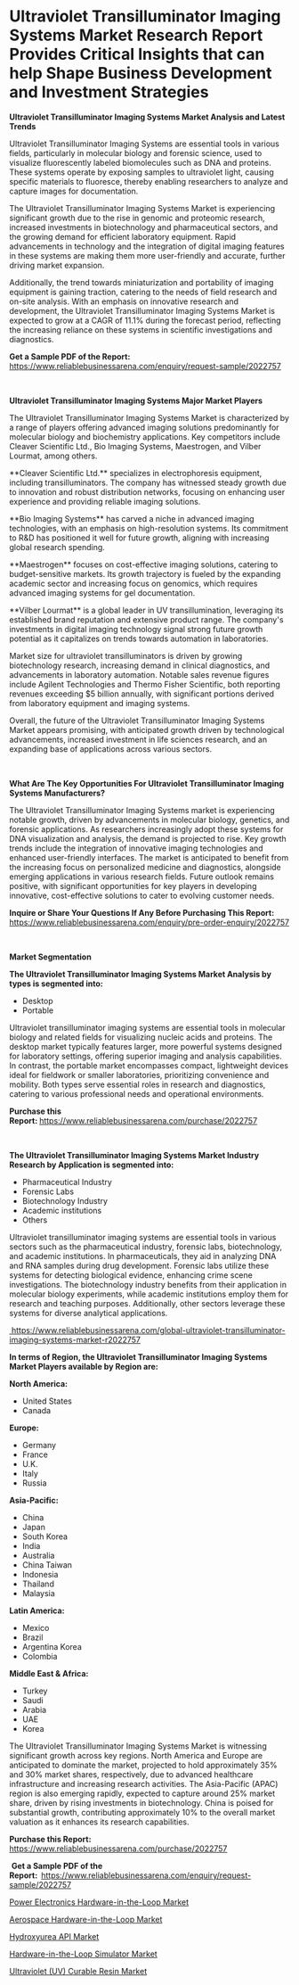 <p><h1>Ultraviolet Transilluminator Imaging Systems Market Research Report Provides Critical Insights that can help Shape Business Development and Investment Strategies</h1></p><p><strong>Ultraviolet Transilluminator Imaging Systems Market Analysis and Latest Trends</strong></p>
<p><p>Ultraviolet Transilluminator Imaging Systems are essential tools in various fields, particularly in molecular biology and forensic science, used to visualize fluorescently labeled biomolecules such as DNA and proteins. These systems operate by exposing samples to ultraviolet light, causing specific materials to fluoresce, thereby enabling researchers to analyze and capture images for documentation.</p><p>The Ultraviolet Transilluminator Imaging Systems Market is experiencing significant growth due to the rise in genomic and proteomic research, increased investments in biotechnology and pharmaceutical sectors, and the growing demand for efficient laboratory equipment. Rapid advancements in technology and the integration of digital imaging features in these systems are making them more user-friendly and accurate, further driving market expansion.</p><p>Additionally, the trend towards miniaturization and portability of imaging equipment is gaining traction, catering to the needs of field research and on-site analysis. With an emphasis on innovative research and development, the Ultraviolet Transilluminator Imaging Systems Market is expected to grow at a CAGR of 11.1% during the forecast period, reflecting the increasing reliance on these systems in scientific investigations and diagnostics.</p></p>
<p><strong>Get a Sample PDF of the Report:&nbsp;</strong> <a href="https://www.reliablebusinessarena.com/enquiry/request-sample/2022757?utm_campaign=1729&utm_medium=2&utm_source=Github&utm_content=ia&utm_term=28102024&utm_id=ultraviolet-transilluminator-imaging-systems">https://www.reliablebusinessarena.com/enquiry/request-sample/2022757</a></p>
<p>&nbsp;</p>
<p><strong>Ultraviolet Transilluminator Imaging Systems Major Market Players</strong></p>
<p><p>The Ultraviolet Transilluminator Imaging Systems Market is characterized by a range of players offering advanced imaging solutions predominantly for molecular biology and biochemistry applications. Key competitors include Cleaver Scientific Ltd., Bio Imaging Systems, Maestrogen, and Vilber Lourmat, among others.</p><p>**Cleaver Scientific Ltd.** specializes in electrophoresis equipment, including transilluminators. The company has witnessed steady growth due to innovation and robust distribution networks, focusing on enhancing user experience and providing reliable imaging solutions. </p><p>**Bio Imaging Systems** has carved a niche in advanced imaging technologies, with an emphasis on high-resolution systems. Its commitment to R&D has positioned it well for future growth, aligning with increasing global research spending.</p><p>**Maestrogen** focuses on cost-effective imaging solutions, catering to budget-sensitive markets. Its growth trajectory is fueled by the expanding academic sector and increasing focus on genomics, which requires advanced imaging systems for gel documentation.</p><p>**Vilber Lourmat** is a global leader in UV transillumination, leveraging its established brand reputation and extensive product range. The company's investments in digital imaging technology signal strong future growth potential as it capitalizes on trends towards automation in laboratories.</p><p>Market size for ultraviolet transilluminators is driven by growing biotechnology research, increasing demand in clinical diagnostics, and advancements in laboratory automation. Notable sales revenue figures include Agilent Technologies and Thermo Fisher Scientific, both reporting revenues exceeding $5 billion annually, with significant portions derived from laboratory equipment and imaging systems.</p><p>Overall, the future of the Ultraviolet Transilluminator Imaging Systems Market appears promising, with anticipated growth driven by technological advancements, increased investment in life sciences research, and an expanding base of applications across various sectors.</p></p>
<p>&nbsp;</p>
<p><strong>What Are The Key Opportunities For Ultraviolet Transilluminator Imaging Systems Manufacturers?</strong></p>
<p><p>The Ultraviolet Transilluminator Imaging Systems market is experiencing notable growth, driven by advancements in molecular biology, genetics, and forensic applications. As researchers increasingly adopt these systems for DNA visualization and analysis, the demand is projected to rise. Key growth trends include the integration of innovative imaging technologies and enhanced user-friendly interfaces. The market is anticipated to benefit from the increasing focus on personalized medicine and diagnostics, alongside emerging applications in various research fields. Future outlook remains positive, with significant opportunities for key players in developing innovative, cost-effective solutions to cater to evolving customer needs.</p></p>
<p><strong>Inquire or Share Your Questions If Any Before Purchasing This Report:</strong> <a href="https://www.reliablebusinessarena.com/enquiry/pre-order-enquiry/2022757?utm_campaign=1729&utm_medium=2&utm_source=Github&utm_content=ia&utm_term=28102024&utm_id=ultraviolet-transilluminator-imaging-systems">https://www.reliablebusinessarena.com/enquiry/pre-order-enquiry/2022757</a></p>
<p>&nbsp;</p>
<p><strong>Market Segmentation</strong></p>
<p><strong>The Ultraviolet Transilluminator Imaging Systems Market Analysis by types is segmented into:</strong></p>
<p><ul><li>Desktop</li><li>Portable</li></ul></p>
<p><p>Ultraviolet transilluminator imaging systems are essential tools in molecular biology and related fields for visualizing nucleic acids and proteins. The desktop market typically features larger, more powerful systems designed for laboratory settings, offering superior imaging and analysis capabilities. In contrast, the portable market encompasses compact, lightweight devices ideal for fieldwork or smaller laboratories, prioritizing convenience and mobility. Both types serve essential roles in research and diagnostics, catering to various professional needs and operational environments.</p></p>
<p><strong>Purchase this Report:&nbsp;</strong><a href="https://www.reliablebusinessarena.com/purchase/2022757?utm_campaign=1729&utm_medium=2&utm_source=Github&utm_content=ia&utm_term=28102024&utm_id=ultraviolet-transilluminator-imaging-systems">https://www.reliablebusinessarena.com/purchase/2022757</a></p>
<p>&nbsp;</p>
<p><strong>The Ultraviolet Transilluminator Imaging Systems Market Industry Research by Application is segmented into:</strong></p>
<p><ul><li>Pharmaceutical Industry</li><li>Forensic Labs</li><li>Biotechnology Industry</li><li>Academic institutions</li><li>Others</li></ul></p>
<p><p>Ultraviolet transilluminator imaging systems are essential tools in various sectors such as the pharmaceutical industry, forensic labs, biotechnology, and academic institutions. In pharmaceuticals, they aid in analyzing DNA and RNA samples during drug development. Forensic labs utilize these systems for detecting biological evidence, enhancing crime scene investigations. The biotechnology industry benefits from their application in molecular biology experiments, while academic institutions employ them for research and teaching purposes. Additionally, other sectors leverage these systems for diverse analytical applications.</p></p>
<p><a href="https://www.reliablebusinessarena.com/global-ultraviolet-transilluminator-imaging-systems-market-r2022757?utm_campaign=1729&utm_medium=2&utm_source=Github&utm_content=ia&utm_term=28102024&utm_id=ultraviolet-transilluminator-imaging-systems">&nbsp;https://www.reliablebusinessarena.com/global-ultraviolet-transilluminator-imaging-systems-market-r2022757</a></p>
<p><strong>In terms of Region, the Ultraviolet Transilluminator Imaging Systems Market Players available by Region are:</strong></p>
<p>
    <p> <strong> North America: </strong>
        <ul>
            <li>United States</li>
            <li>Canada</li>
        </ul>
        </p> 
    <p> <strong> Europe: </strong>
        <ul>
            <li>Germany</li>
            <li>France</li>
            <li>U.K.</li>
            <li>Italy</li>
            <li>Russia</li>
        </ul>
        </p> 
    <p> <strong> Asia-Pacific: </strong>
        <ul>
            <li>China</li>
            <li>Japan</li>
            <li>South Korea</li>
            <li>India</li>
            <li>Australia</li>
            <li>China Taiwan</li>
            <li>Indonesia</li>
            <li>Thailand</li>
            <li>Malaysia</li>
        </ul>
        </p> 
    <p> <strong> Latin America: </strong>
        <ul>
            <li>Mexico</li>
            <li>Brazil</li>
            <li>Argentina Korea</li>
            <li>Colombia</li>
        </ul>
        </p> 
    <p> <strong> Middle East & Africa: </strong>
        <ul>
            <li>Turkey</li>
            <li>Saudi</li>
            <li>Arabia</li>
            <li>UAE</li>
            <li>Korea</li>
        </ul>
    </p>
    </p>
<p><p>The Ultraviolet Transilluminator Imaging Systems Market is witnessing significant growth across key regions. North America and Europe are anticipated to dominate the market, projected to hold approximately 35% and 30% market shares, respectively, due to advanced healthcare infrastructure and increasing research activities. The Asia-Pacific (APAC) region is also emerging rapidly, expected to capture around 25% market share, driven by rising investments in biotechnology. China is poised for substantial growth, contributing approximately 10% to the overall market valuation as it enhances its research capabilities.</p></p>
<p><strong>Purchase this Report: </strong><a href="https://www.reliablebusinessarena.com/purchase/2022757?utm_campaign=1729&utm_medium=2&utm_source=Github&utm_content=ia&utm_term=28102024&utm_id=ultraviolet-transilluminator-imaging-systems">https://www.reliablebusinessarena.com/purchase/2022757</a></p>
<p>&nbsp;<strong>Get a Sample PDF of the Report:&nbsp;&nbsp;</strong><a href="https://www.reliablebusinessarena.com/enquiry/request-sample/2022757?utm_campaign=1729&utm_medium=2&utm_source=Github&utm_content=ia&utm_term=28102024&utm_id=ultraviolet-transilluminator-imaging-systems">https://www.reliablebusinessarena.com/enquiry/request-sample/2022757</a></p>
<p><strong></strong></p>
<p><p><a href="https://www.linkedin.com/pulse/navigating-power-electronics-hardware-in-the-loop-market-expert-kzkof?utm_campaign=1729&utm_medium=2&utm_source=Github&utm_content=ia&utm_term=28102024&utm_id=ultraviolet-transilluminator-imaging-systems">Power Electronics Hardware-in-the-Loop Market</a></p><p><a href="https://www.linkedin.com/pulse/deep-dive-aerospace-hardware-in-the-loop-market-itstrends-mroic?utm_campaign=1729&utm_medium=2&utm_source=Github&utm_content=ia&utm_term=28102024&utm_id=ultraviolet-transilluminator-imaging-systems">Aerospace Hardware-in-the-Loop Market</a></p><p><a href="https://www.linkedin.com/pulse/exploring-hydroxyurea-api-market-strategic-insights-growth-ghw1c?utm_campaign=1729&utm_medium=2&utm_source=Github&utm_content=ia&utm_term=28102024&utm_id=ultraviolet-transilluminator-imaging-systems">Hydroxyurea API Market</a></p><p><a href="https://www.linkedin.com/pulse/future-innovation-global-hardware-in-the-loop-simulator-market-xbszf?utm_campaign=1729&utm_medium=2&utm_source=Github&utm_content=ia&utm_term=28102024&utm_id=ultraviolet-transilluminator-imaging-systems">Hardware-in-the-Loop Simulator Market</a></p><p><a href="https://www.linkedin.com/pulse/global-ultraviolet-uv-curable-resin-market-sector2024-2031-x3sze?trk=public_post_embed_feed-article-content&utm_campaign=1729&utm_medium=2&utm_source=Github&utm_content=ia&utm_term=28102024&utm_id=ultraviolet-transilluminator-imaging-systems">Ultraviolet (UV) Curable Resin Market</a></p></p>